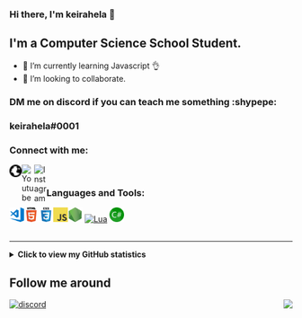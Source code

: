 ### Hi there, I'm keirahela 👋

## I'm a Computer Science School Student.

- 🌱 I’m currently learning Javascript 👌
- 👯 I’m looking to collaborate.
### DM me on discord if you can teach me something :shypepe:
### keirahela#0001

### Connect with me:

[<img align="left" alt="CryMore.pw" width="22px" src="https://raw.githubusercontent.com/iconic/open-iconic/master/svg/globe.svg" />][website]
[<img align="left" alt="Youtube" width="22px" src="https://cdn.jsdelivr.net/npm/simple-icons@v3/icons/youtube.svg" />][youtube]
[<img align="left" alt="Instagram" width="22px" src="https://cdn.jsdelivr.net/npm/simple-icons@v3/icons/instagram.svg" />][instagram]

<br />

### Languages and Tools:

<a href="https://code.visualstudio.com"><img align="left" alt="Visual Studio Code" width="26px" src="https://raw.githubusercontent.com/github/explore/80688e429a7d4ef2fca1e82350fe8e3517d3494d/topics/visual-studio-code/visual-studio-code.png" /></a>
<a href="https://www.w3schools.com/html/"><img align="left" alt="HTML5" width="26px" src="https://raw.githubusercontent.com/github/explore/80688e429a7d4ef2fca1e82350fe8e3517d3494d/topics/html/html.png"/></a>
<a href="https://www.w3schools.com/css/"><img align="left" alt="CSS3" width="26px" src="https://raw.githubusercontent.com/github/explore/80688e429a7d4ef2fca1e82350fe8e3517d3494d/topics/css/css.png"/></a>
<a href="https://www.javascript.com"><img align="left" alt="JavaScript" width="26px" src="https://raw.githubusercontent.com/github/explore/80688e429a7d4ef2fca1e82350fe8e3517d3494d/topics/javascript/javascript.png"/></a>
<a href="https://nodejs.org/en/"><img aligh="left" alt="Node.js" width="26px" src="https://raw.githubusercontent.com/github/explore/80688e429a7d4ef2fca1e82350fe8e3517d3494d/topics/nodejs/nodejs.png"/></a>
<a href="http://www.lua.org"><img aligh="left" alt="Lua" width="26px" src="https://camo.githubusercontent.com/3b3d3cd40d5bc39d078293cb92c7627f3c7d018f6578e96d5801874d8b266939/68747470733a2f2f63646e2e6a7364656c6976722e6e65742f6e706d2f70726f6772616d6d696e672d6c616e6775616765732d6c6f676f732f7372632f6c75612f6c75612e737667"/></a>
<a href="https://www.w3schools.com/cs/index.php"><img aligh="left" alt="C Sharp" width="26px" src="https://raw.githubusercontent.com/github/explore/80688e429a7d4ef2fca1e82350fe8e3517d3494d/topics/csharp/csharp.png"/></a>
<br />
<br />

---

<details>
  <summary><b>Click to view my GitHub statistics</b></summary>

  <table>
    <tr>
      <td align="center" style="padding=0;width=50%;">
        <img align="center" style="padding=0;" src="https://github-readme-stats.vercel.app/api/?username=keirahela&show_icons=true&title_color=4F8CC9&text_color=9f9f9f&bg_color=00000000&hide_border=true&icon_color=4F8CC9&hide_title=true&count_private=true" />
      </td>
      <td align="center" style="padding=0;width=50%;">
        <img align="center" style="padding=0;" src="https://github-readme-stats.quantumlytangled.vercel.app/api/top-langs/?username=keirahela&layout=compact&show_icons=true&title_color=4F8CC9&text_color=9f9f9f&bg_color=00000000&hide_border=true&icon_color=00000000&count_private=true" />
      </td>
    </tr>
  </table>
</details>

## Follow me around

<a href="https://discord.gg/hjjx3HmjMC">
  <img src="http://invidget.switchblade.xyz/852271260796452924/" align="right">
</a>

<a href="https://discord.com/users/431125241264209930"><img src="https://discord.c99.nl/widget/theme-3/431125241264209930.png" alt="discord"/></a>

[website]: https://www.crymore.pw/forum/index.php
[youtube]: https://www.youtube.com/channel/UCzCKIOXuAeduHkDrOPTCwZA
[instagram]: https://www.instagram.com/keirahela/
